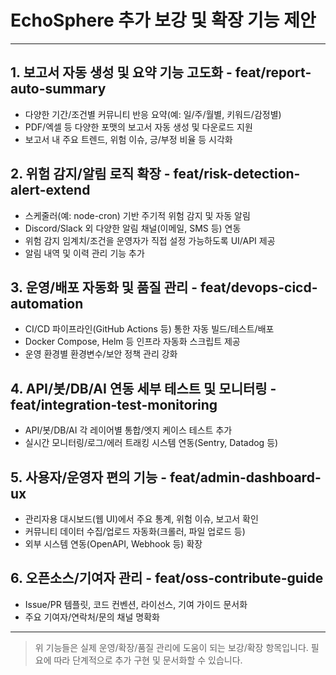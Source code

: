 # EchoSphere 추가 보강 및 확장 기능 제안

---

## 1. 보고서 자동 생성 및 요약 기능 고도화 - feat/report-auto-summary
- 다양한 기간/조건별 커뮤니티 반응 요약(예: 일/주/월별, 키워드/감정별)
- PDF/엑셀 등 다양한 포맷의 보고서 자동 생성 및 다운로드 지원
- 보고서 내 주요 트렌드, 위험 이슈, 긍/부정 비율 등 시각화

## 2. 위험 감지/알림 로직 확장 - feat/risk-detection-alert-extend
- 스케줄러(예: node-cron) 기반 주기적 위험 감지 및 자동 알림
- Discord/Slack 외 다양한 알림 채널(이메일, SMS 등) 연동
- 위험 감지 임계치/조건을 운영자가 직접 설정 가능하도록 UI/API 제공
- 알림 내역 및 이력 관리 기능 추가

## 3. 운영/배포 자동화 및 품질 관리 - feat/devops-cicd-automation
- CI/CD 파이프라인(GitHub Actions 등) 통한 자동 빌드/테스트/배포
- Docker Compose, Helm 등 인프라 자동화 스크립트 제공
- 운영 환경별 환경변수/보안 정책 관리 강화

## 4. API/봇/DB/AI 연동 세부 테스트 및 모니터링 - feat/integration-test-monitoring
- API/봇/DB/AI 각 레이어별 통합/엣지 케이스 테스트 추가
- 실시간 모니터링/로그/에러 트래킹 시스템 연동(Sentry, Datadog 등)

## 5. 사용자/운영자 편의 기능 - feat/admin-dashboard-ux
- 관리자용 대시보드(웹 UI)에서 주요 통계, 위험 이슈, 보고서 확인
- 커뮤니티 데이터 수집/업로드 자동화(크롤러, 파일 업로드 등)
- 외부 시스템 연동(OpenAPI, Webhook 등) 확장

## 6. 오픈소스/기여자 관리 - feat/oss-contribute-guide
- Issue/PR 템플릿, 코드 컨벤션, 라이선스, 기여 가이드 문서화
- 주요 기여자/연락처/문의 채널 명확화

---

> 위 기능들은 실제 운영/확장/품질 관리에 도움이 되는 보강/확장 항목입니다. 필요에 따라 단계적으로 추가 구현 및 문서화할 수 있습니다.
